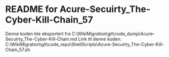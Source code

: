 # README for Acure-Secuirty_The-Cyber-Kill-Chain_57
Denne koden ble eksportert fra C:\WikiMigration\git\code_dump\Acure-Secuirty_The-Cyber-Kill-Chain.md
Link til denne koden: C:\WikiMigration\git\code_repo\ShellScripts\Acure-Secuirty_The-Cyber-Kill-Chain_57.sh
